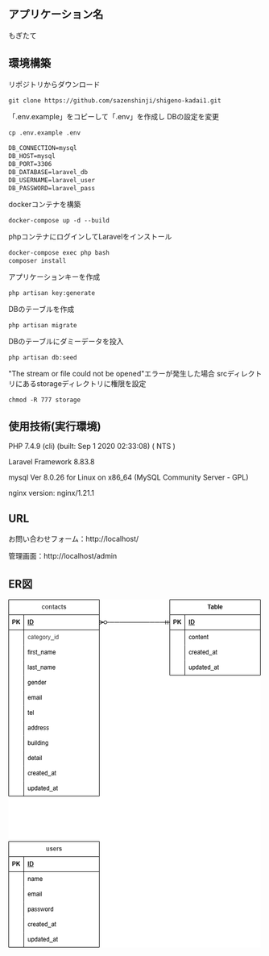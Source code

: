 ## アプリケーション名
もぎたて


## 環境構築
リポジトリからダウンロード
```
git clone https://github.com/sazenshinji/shigeno-kadai1.git
```
「.env.example」をコピーして「.env」を作成し DBの設定を変更
```
cp .env.example .env
```
```
DB_CONNECTION=mysql
DB_HOST=mysql
DB_PORT=3306
DB_DATABASE=laravel_db
DB_USERNAME=laravel_user
DB_PASSWORD=laravel_pass
```
dockerコンテナを構築
```
docker-compose up -d --build
```
phpコンテナにログインしてLaravelをインストール
```
docker-compose exec php bash
composer install
```
アプリケーションキーを作成
```
php artisan key:generate
```
DBのテーブルを作成
```
php artisan migrate
```
DBのテーブルにダミーデータを投入
```
php artisan db:seed
```
"The stream or file could not be opened"エラーが発生した場合
srcディレクトリにあるstorageディレクトリに権限を設定
```
chmod -R 777 storage
```

## 使用技術(実行環境)
PHP 7.4.9 (cli) (built: Sep  1 2020 02:33:08) ( NTS )

Laravel Framework 8.83.8

mysql  Ver 8.0.26 for Linux on x86_64 (MySQL Community Server - GPL)

nginx version: nginx/1.21.1


## URL
お問い合わせフォーム：http://localhost/

管理画面：http://localhost/admin

## ER図
![ER図](ER.drawio.png)


